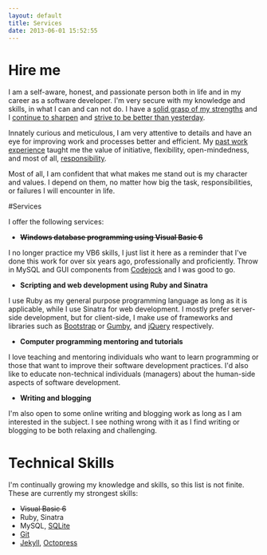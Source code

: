 ```yaml
---
layout: default
title: Services
date: 2013-06-01 15:52:55
---
```


# Hire me

I am a self-aware, honest, and passionate person both in life and in my career as a software developer. I'm very secure with my knowledge and skills, in what I can and can not do. I have a [solid grasp of my strengths](http://blog.elmersia.com/my-top-five-strengths/) and I [continue to sharpen](http://www.codinghorror.com/blog/2009/03/sharpening-the-saw.html) and [strive to be better than yesterday](https://twitter.com/ShihanQuotes/status/274513224269975552).

Innately curious and meticulous, I am very attentive to details and have an eye for improving work and processes better and efficient. My [past work experience](/resume) taught me the value of initiative, flexibility, open-mindedness, and most of all, [responsibility](http://blog.elmersia.com/my-top-five-strengths/). 

Most of all, I am confident that what makes me stand out is my character and values. I depend on them, no matter how big the task, responsibilities, or failures I will encounter in life.

#Services 

I offer the following services:

* **~~Windows database programming using Visual Basic 6~~**

I no longer practice my VB6 skills, I just list it here as a reminder that I've done this work for over six years ago, professionally and proficiently. Throw in MySQL and GUI components from [Codejock](http://www.codejock.com) and I was good to go.

* **Scripting and web development using Ruby and Sinatra**

I use Ruby as my general purpose programming language as long as it is applicable, while I use Sinatra for web development. I mostly prefer server-side development, but for client-side, I make use of frameworks and libraries such as [Bootstrap](http://twitter.github.io/bootstrap/) or [Gumby](http://gumbyframework.com), and [jQuery](http://jquery.com) respectively.

* **Computer programming mentoring and tutorials**

I love teaching and mentoring individuals who want to learn programming or those that want to improve their software development practices. I'd also like to educate non-technical individuals (managers) about the human-side aspects of software development.

* **Writing and blogging** 

I'm also open to some online writing and blogging work as long as I am interested in the subject. I see nothing wrong with it as I find writing or blogging to be both relaxing and challenging.

<h1 id="tech">Technical Skills</h1>
I'm continually growing my knowledge and skills, so this list is not finite. These are currently my strongest skills:

* ~~Visual Basic 6~~
* Ruby, Sinatra
* MySQL, [SQLite](http://www.sqlite.org)
* [Git](http://git-scm.com)
* [Jekyll](http://jekyllrb.com), [Octopress](http://octopress.org)